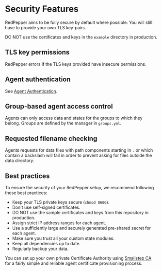 
# Security Features

RedPepper aims to be fully secure by default where possible.
You will still have to provide your own TLS key-pairs.

DO NOT use the certificates and keys in the `example` directory in production.

## TLS key permissions

RedPepper errors if the TLS keys provided have insecure permissions.

## Agent authentication

See [Agent Authentication](authentication.md).

## Group-based agent access control

Agents can only access data and states for the groups to which they belong. Groups are defined by the manager in `groups.yml`.

## Requested filename checking

Agents requests for data files with path components starting in `.` or which contain a backslash will fail in order to prevent asking for files outside the data directory.

## Best practices

To ensure the security of your RedPepper setup, we recommend following these best practices:

- Keep your TLS private keys secure (`chmod 0600`).
- Don't use self-signed certificates.
- DO NOT use the sample certificates and keys from this repository in production.
- Assign strict IP address ranges for each agent.
- Use a sufficiently large and securely generated pre-shared secret for each agent.
- Make sure you trust all your custom state modules.
- Keep all dependencies up to date.
- Regularly backup your data.

You can set up your own private Certificate Authority using [Smallstep CA](https://github.com/smallstep/certificates)
for a fairly simple and reliable agent certificate provisioning process.
